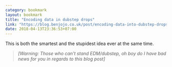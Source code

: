 ```yaml
---
category: bookmark
layout: bookmark
title: "Encoding data in dubstep drops"
link: "https://blog.benjojo.co.uk/post/encoding-data-into-dubstep-drops"
date: 2018-04-13T23:36:53+07:00
---
```


This is both the smartest and the stupidest idea ever at the same time.

> *[Warning: Those who can’t stand EDM/dubstep, oh boy do I have bad news for you in regards to this blog post]*
